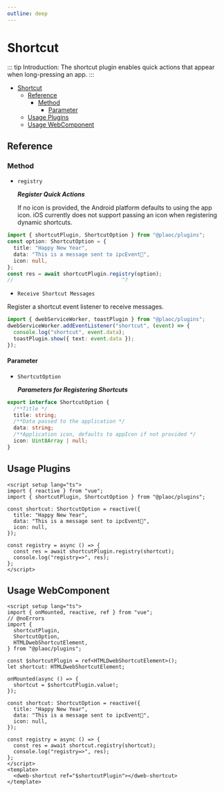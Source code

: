 ```yaml
---
outline: deep
---
```


# Shortcut

<Badges name="@plaoc/plugins" />
<Platform supports="iOS,Android" />

::: tip Introduction:
The shortcut plugin enables quick actions that appear when long-pressing an app.
:::

- [Shortcut](#shortcut)
  - [Reference](#reference)
    - [Method](#method)
      - [Parameter](#parameter)
  - [Usage Plugins](#usage-plugins)
  - [Usage WebComponent](#usage-webcomponent)

## Reference

### Method

- `registry`

  **_Register Quick Actions_**

  If no icon is provided, the Android platform defaults to using the app icon. iOS currently does not support passing an icon when registering dynamic shortcuts.

```ts twoslash
import { shortcutPlugin, ShortcutOption } from "@plaoc/plugins";
const option: ShortcutOption = {
  title: "Happy New Year",
  data: "This is a message sent to ipcEvent🧨",
  icon: null,
};
const res = await shortcutPlugin.registry(option);
//                                   ^?
```

- `Receive Shortcut Messages`

Register a shortcut event listener to receive messages.

```ts twoslash
import { dwebServiceWorker, toastPlugin } from "@plaoc/plugins";
dwebServiceWorker.addEventListener("shortcut", (event) => {
  console.log("shortcut", event.data);
  toastPlugin.show({ text: event.data });
});
```

#### Parameter

- `ShortcutOption`

  **_Parameters for Registering Shortcuts_**

```ts twoslash
export interface ShortcutOption {
  /**Title */
  title: string;
  /**Data passed to the application */
  data: string;
  /**Application icon, defaults to appIcon if not provided */
  icon: Uint8Array | null;
}
```

## Usage Plugins

```vue twoslash
<script setup lang="ts">
import { reactive } from "vue";
import { shortcutPlugin, ShortcutOption } from "@plaoc/plugins";

const shortcut: ShortcutOption = reactive({
  title: "Happy New Year",
  data: "This is a message sent to ipcEvent🧨",
  icon: null,
});

const registry = async () => {
  const res = await shortcutPlugin.registry(shortcut);
  console.log("registry=>", res);
};
</script>
```

## Usage WebComponent

```vue twoslash
<script setup lang="ts">
import { onMounted, reactive, ref } from "vue";
// @noErrors
import {
  shortcutPlugin,
  ShortcutOption,
  HTMLDwebShortcutElement,
} from "@plaoc/plugins";

const $shortcutPlugin = ref<HTMLDwebShortcutElement>();
let shortcut: HTMLDwebShortcutElement;

onMounted(async () => {
  shortcut = $shortcutPlugin.value!;
});

const shortcut: ShortcutOption = reactive({
  title: "Happy New Year",
  data: "This is a message sent to ipcEvent🧨",
  icon: null,
});

const registry = async () => {
  const res = await shortcut.registry(shortcut);
  console.log("registry=>", res);
};
</script>
<template>
  <dweb-shortcut ref="$shortcutPlugin"></dweb-shortcut>
</template>
```
